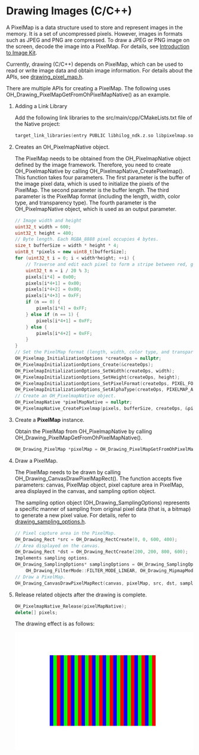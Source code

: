 # Drawing Images (C/C++)


A PixelMap is a data structure used to store and represent images in the memory. It is a set of uncompressed pixels. However, images in formats such as JPEG and PNG are compressed. To draw a JPEG or PNG image on the screen, decode the image into a PixelMap. For details, see [Introduction to Image Kit](../media/image/image-overview.md).


Currently, drawing (C/C++) depends on PixelMap, which can be used to read or write image data and obtain image information. For details about the APIs, see [drawing_pixel_map.h](../reference/apis-arkgraphics2d/drawing__pixel__map_8h.md).


There are multiple APIs for creating a PixelMap. The following uses OH_Drawing_PixelMapGetFromOhPixelMapNative() as an example.


1. Adding a Link Library

   Add the following link libraries to the src/main/cpp/CMakeLists.txt file of the Native project:

   ```c++
   target_link_libraries(entry PUBLIC libhilog_ndk.z.so libpixelmap.so)
   ```

2. Creates an OH_PixelmapNative object.

   The PixelMap needs to be obtained from the OH_PixelmapNative object defined by the image framework. Therefore, you need to create OH_PixelmapNative by calling OH_PixelmapNative_CreatePixelmap(). This function takes four parameters. The first parameter is the buffer of the image pixel data, which is used to initialize the pixels of the PixelMap. The second parameter is the buffer length. The third parameter is the PixelMap format (including the length, width, color type, and transparency type). The fourth parameter is the OH_PixelmapNative object, which is used as an output parameter.
   
   ```c++
   // Image width and height
   uint32_t width = 600;
   uint32_t height = 400;
   // Byte length. Each RGBA_8888 pixel occupies 4 bytes.
   size_t bufferSize = width * height * 4;
   uint8_t *pixels = new uint8_t[bufferSize];
   for (uint32_t i = 0; i < width*height; ++i) {
       // Traverse and edit each pixel to form a stripe between red, green, and blue.
       uint32_t n = i / 20 % 3;
       pixels[i*4] = 0x00;
       pixels[i*4+1] = 0x00;
       pixels[i*4+2] = 0x00;
       pixels[i*4+3] = 0xFF;
       if (n == 0) { 
           pixels[i*4] = 0xFF;
       } else if (n == 1) {
           pixels[i*4+1] = 0xFF;
       } else {
           pixels[i*4+2] = 0xFF;
       }
   }
   // Set the PixelMap format (length, width, color type, and transparency type).
   OH_Pixelmap_InitializationOptions *createOps = nullptr;
   OH_PixelmapInitializationOptions_Create(&createOps);
   OH_PixelmapInitializationOptions_SetWidth(createOps, width);
   OH_PixelmapInitializationOptions_SetHeight(createOps, height);
   OH_PixelmapInitializationOptions_SetPixelFormat(createOps, PIXEL_FORMAT_RGBA_8888);
   OH_PixelmapInitializationOptions_SetAlphaType(createOps, PIXELMAP_ALPHA_TYPE_UNKNOWN);
   // Create an OH_PixelmapNative object.
   OH_PixelmapNative *pixelMapNative = nullptr;
   OH_PixelmapNative_CreatePixelmap(pixels, bufferSize, createOps, &pixelMapNative);
   ```

3. Create a **PixelMap** instance.

   Obtain the PixelMap from OH_PixelmapNative by calling OH_Drawing_PixelMapGetFromOhPixelMapNative().

   ```c++
   OH_Drawing_PixelMap *pixelMap = OH_Drawing_PixelMapGetFromOhPixelMapNative(pixelMapNative);
   ```

4. Draw a PixelMap.

   The PixelMap needs to be drawn by calling OH_Drawing_CanvasDrawPixelMapRect(). The function accepts five parameters: canvas, PixelMap object, pixel capture area in PixelMap, area displayed in the canvas, and sampling option object.

   The sampling option object (OH_Drawing_SamplingOptions) represents a specific manner of sampling from original pixel data (that is, a bitmap) to generate a new pixel value. For details, refer to [drawing_sampling_options.h](../reference/apis-arkgraphics2d/drawing__sampling__options_8h.md).

   ```c++
   // Pixel capture area in the PixelMap.
   OH_Drawing_Rect *src = OH_Drawing_RectCreate(0, 0, 600, 400);
   // Area displayed on the canvas.
   OH_Drawing_Rect *dst = OH_Drawing_RectCreate(200, 200, 800, 600);
   Implements sampling options.
   OH_Drawing_SamplingOptions* samplingOptions = OH_Drawing_SamplingOptionsCreate(
       OH_Drawing_FilterMode::FILTER_MODE_LINEAR, OH_Drawing_MipmapMode::MIPMAP_MODE_LINEAR);
   // Draw a PixelMap.
   OH_Drawing_CanvasDrawPixelMapRect(canvas, pixelMap, src, dst, samplingOptions);
   ```

5. Release related objects after the drawing is complete.

   ```c++
   OH_PixelmapNative_Release(pixelMapNative);
   delete[] pixels;
   ```

   The drawing effect is as follows:

   ![Screenshot_20241225200426678](figures/Screenshot_20241225200426678.jpg)
